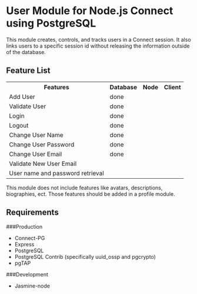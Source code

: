 # User Module for Node.js Connect using PostgreSQL

This module creates, controls, and tracks users in a Connect
session.  It also links users to a specific session id without
releasing the information outside of the database.  

## Feature List

<table>
	<tr>
		<th>Features</th>
		<th>Database</th>
		<th>Node</th>
		<th>Client</th>
	</tr>
	<tr>
		<td>Add User</td>
		<td>done</td>
	</tr>
	<tr>
		<td>Validate User</td>
		<td>done</td>
	</tr>
	<tr>
		<td>Login</td>
		<td>done</td>
	</tr>
	<tr>
		<td>Logout</td>
		<td>done</td>
	</tr>
	<tr>
		<td>Change User Name</td>
		<td>done</td>
	</tr>
	<tr>
		<td>Change User Password</td>
		<td>done</td>
	</tr>
	<tr> 
		<td>Change User Email</td>
		<td>done</td>
	</tr>
		<td>Validate New User Email</td>
	<tr>
		<td>User name and password retrieval</td>
	</tr>
</table>

This module does not include features like avatars, descriptions, 
biographies, ect.  Those features should be added in a profile module.  

## Requirements
###Production
* Connect-PG
* Express
* PostgreSQL
* PostgreSQL Contrib (specifically uuid_ossp and pgcrypto)
* pgTAP

###Development
* Jasmine-node
